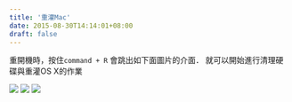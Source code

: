 ```yaml
---
title: '重灌Mac'
date: 2015-08-30T14:14:01+08:00
draft: false
---
```

重開機時，按住`command + R` 會跳出如下面圖片的介面．
就可以開始進行清理硬碟與重灌OS X的作業

<img src="//fblog.loopbai.com/images/201508/A05-01.png">

<img src="//fblog.loopbai.com/images/201508/A05-02.png">

<img src="//fblog.loopbai.com/images/201508/A05-03.png">
